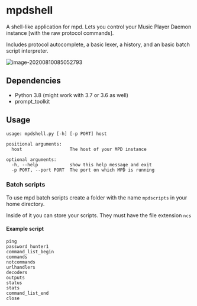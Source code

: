 # mpdshell
A shell-like application for mpd. Lets you control your Music Player Daemon instance [with the raw protocol commands]. 

Includes protocol autocomplete, a basic lexer, a history, and an basic batch script interpreter.

![image-20200810085052793](README.assets/image-20200810085052793.png)

## Dependencies

-   Python 3.8 (might work with 3.7 or 3.6 as well)
-   prompt_toolkit

## Usage

```
usage: mpdshell.py [-h] [-p PORT] host

positional arguments:
  host                  The host of your MPD instance

optional arguments:
  -h, --help            show this help message and exit
  -p PORT, --port PORT  The port on which MPD is running
```

### Batch scripts

To use mpd batch scripts create a folder with the name `mpdscripts` in your home directory.

Inside of it you can store your scripts. They must have the file extension `ncs`

#### Example script

```basic
ping
password hunter1
command_list_begin
commands
notcommands
urlhandlers
decoders
outputs
status
stats
command_list_end
close
```

